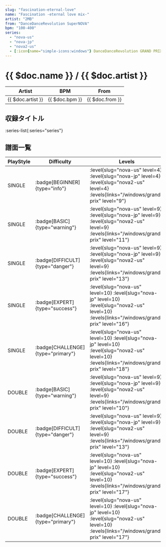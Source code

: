 ```yaml
---
slug: "fascination-eternal-love"
name: "Fascination -eternal love mix-"
artist: "2MB"
from: "DanceDanceRevolution SuperNOVA"
bpm: "100-400"
series:
  - "nova-us"
  - "nova-jp"
  - "nova2-us"
  - [:icon{name="simple-icons:windows"} DanceDanceRevolution GRAND PRIX (グランプリプレー)](/windows/grand-prix)
---
```


# {{ $doc.name }} / {{ $doc.artist }}

|Artist|BPM|From|
|------|---|----|
|{{ $doc.artist }}|{{ $doc.bpm }}|{{ $doc.from }}|

## 収録タイトル

:series-list{:series="series"}

## 譜面一覧

|PlayStyle|Difficulty|Levels|Notes|Movie|
|---------|----------|------|-----|-----|
|SINGLE| :badge[BEGINNER]{type="info"}|<div class="field is-grouped is-grouped-multiline"> :level{slug="nova-us" level=4} :level{slug="nova-jp" level=4} :level{slug="nova2-us" level=4}  :levels{links="/windows/grand-prix" level="9"}</div>|226/2||
|SINGLE| :badge[BASIC]{type="warning"}|<div class="field is-grouped is-grouped-multiline"> :level{slug="nova-us" level=9} :level{slug="nova-jp" level=9} :level{slug="nova2-us" level=9}  :levels{links="/windows/grand-prix" level="11"}</div>|288/6||
|SINGLE| :badge[DIFFICULT]{type="danger"}|<div class="field is-grouped is-grouped-multiline"> :level{slug="nova-us" level=9} :level{slug="nova-jp" level=9} :level{slug="nova2-us" level=9}  :levels{links="/windows/grand-prix" level="13"}</div>|395/1||
|SINGLE| :badge[EXPERT]{type="success"}|<div class="field is-grouped is-grouped-multiline"> :level{slug="nova-us" level=10} :level{slug="nova-jp" level=10} :level{slug="nova2-us" level=10}  :levels{links="/windows/grand-prix" level="16"}</div>|588/6||
|SINGLE| :badge[CHALLENGE]{type="primary"}|<div class="field is-grouped is-grouped-multiline"> :level{slug="nova-us" level=10} :level{slug="nova-jp" level=10} :level{slug="nova2-us" level=10}  :levels{links="/windows/grand-prix" level="18"}</div>|572/14||
|DOUBLE| :badge[BASIC]{type="warning"}|<div class="field is-grouped is-grouped-multiline"> :level{slug="nova-us" level=9} :level{slug="nova-jp" level=9} :level{slug="nova2-us" level=9}  :levels{links="/windows/grand-prix" level="10"}</div>|278/20||
|DOUBLE| :badge[DIFFICULT]{type="danger"}|<div class="field is-grouped is-grouped-multiline"> :level{slug="nova-us" level=9} :level{slug="nova-jp" level=9} :level{slug="nova2-us" level=9}  :levels{links="/windows/grand-prix" level="13"}</div>|371/4||
|DOUBLE| :badge[EXPERT]{type="success"}|<div class="field is-grouped is-grouped-multiline"> :level{slug="nova-us" level=10} :level{slug="nova-jp" level=10} :level{slug="nova2-us" level=10}  :levels{links="/windows/grand-prix" level="17"}</div>|584/3||
|DOUBLE| :badge[CHALLENGE]{type="primary"}|<div class="field is-grouped is-grouped-multiline"> :level{slug="nova-us" level=10} :level{slug="nova-jp" level=10} :level{slug="nova2-us" level=10}  :levels{links="/windows/grand-prix" level="17"}</div>|581/2||
